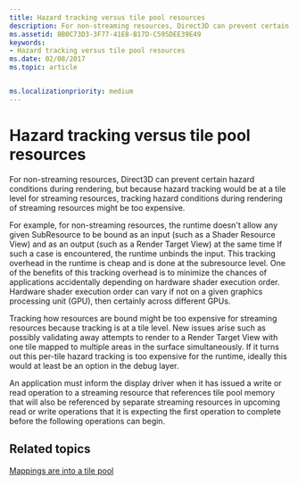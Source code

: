```yaml
---
title: Hazard tracking versus tile pool resources
description: For non-streaming resources, Direct3D can prevent certain hazard conditions during rendering, but because hazard tracking would be at a tile level for streaming resources, tracking hazard conditions during rendering of streaming resources might be too expensive.
ms.assetid: 8B0C73D3-3F77-41E8-B17D-C595DEE39E49
keywords:
- Hazard tracking versus tile pool resources
ms.date: 02/08/2017
ms.topic: article


ms.localizationpriority: medium
---
```

# Hazard tracking versus tile pool resources


For non-streaming resources, Direct3D can prevent certain hazard conditions during rendering, but because hazard tracking would be at a tile level for streaming resources, tracking hazard conditions during rendering of streaming resources might be too expensive.

For example, for non-streaming resources, the runtime doesn't allow any given SubResource to be bound as an input (such as a Shader Resource View) and as an output (such as a Render Target View) at the same time If such a case is encountered, the runtime unbinds the input. This tracking overhead in the runtime is cheap and is done at the subresource level. One of the benefits of this tracking overhead is to minimize the chances of applications accidentally depending on hardware shader execution order. Hardware shader execution order can vary if not on a given graphics processing unit (GPU), then certainly across different GPUs.

Tracking how resources are bound might be too expensive for streaming resources because tracking is at a tile level. New issues arise such as possibly validating away attempts to render to a Render Target View with one tile mapped to multiple areas in the surface simultaneously. If it turns out this per-tile hazard tracking is too expensive for the runtime, ideally this would at least be an option in the debug layer.

An application must inform the display driver when it has issued a write or read operation to a streaming resource that references tile pool memory that will also be referenced by separate streaming resources in upcoming read or write operations that it is expecting the first operation to complete before the following operations can begin.

## <span id="related-topics"></span>Related topics


[Mappings are into a tile pool](mappings-are-into-a-tile-pool.md)

 

 




